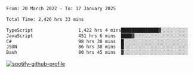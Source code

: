 <!--START_SECTION:waka-->

```txt
From: 20 March 2022 - To: 17 January 2025

Total Time: 2,426 hrs 33 mins

TypeScript                 1,422 hrs 4 mins██████████████▓░░░░░░░░░░   58.60 %
JavaScript                 451 hrs 6 mins  ████▓░░░░░░░░░░░░░░░░░░░░   18.59 %
C#                         98 hrs 38 mins  █░░░░░░░░░░░░░░░░░░░░░░░░   04.07 %
JSON                       86 hrs 30 mins  █░░░░░░░░░░░░░░░░░░░░░░░░   03.57 %
Bash                       80 hrs 45 mins  ▓░░░░░░░░░░░░░░░░░░░░░░░░   03.33 %
```

<!--END_SECTION:waka-->
[![spotify-github-profile](https://spotify-github-profile.vercel.app/api/view?uid=c00zprrvy9xiloa9qnco3hmng&cover_image=true&theme=novatorem&show_offline=false&background_color=121212&bar_color=53b14f&bar_color_cover=false)](https://spotify-github-profile.vercel.app/api/view?uid=c00zprrvy9xiloa9qnco3hmng&redirect=true)



